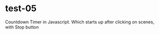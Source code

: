 # test-05
Countdown Timer in Javascript. Which starts up after clicking on scenes, with Stop button
